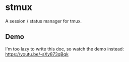 # stmux

A session / status manager for tmux.


## Demo

I'm too lazy to write this doc, so watch the demo instead:  
https://youtu.be/-sXy873qBqk

